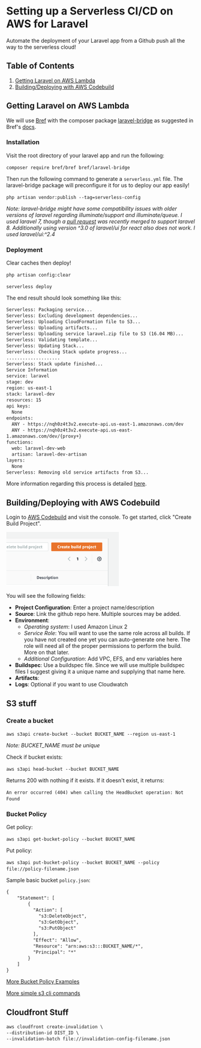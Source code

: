 # Setting up a Serverless CI/CD on AWS for Laravel

Automate the deployment of your Laravel app from a Github push all the way to the serverless cloud!

## Table of Contents

1. [Getting Laravel on AWS Lambda](#part1)
2. [Building/Deploying with AWS Codebuild](#part2)

<div id='part1'/>

## Getting Laravel on AWS Lambda

We will use [Bref](https://bref.sh/) with the composer package [laravel-bridge](https://github.com/brefphp/laravel-bridge) as suggested in Bref's [docs](https://bref.sh/docs/frameworks/laravel.html).

### Installation

Visit the root directory of your laravel app and run the following:

`composer require bref/bref bref/laravel-bridge`

Then run the following command to generate a `serverless.yml` file. The laravel-bridge package will preconfigure it for us to deploy our app easily!

`php artisan vendor:publish --tag=serverless-config`

*Note: laravel-bridge might have some compatibility issues with older versions of laravel regarding illuminate/support and illuminate/queue. I used laravel 7, though a [pull request](https://github.com/brefphp/laravel-bridge/pull/13) was recently merged to support laravel 8. Additionally using version ^3.0 of laravel/ui for react also does not work. I used laravel/ui:^2.4*

### Deployment

Clear caches then deploy!

`php artisan config:clear`

`serverless deploy`

The end result should look something like this:

```
Serverless: Packaging service...
Serverless: Excluding development dependencies...
Serverless: Uploading CloudFormation file to S3...
Serverless: Uploading artifacts...
Serverless: Uploading service laravel.zip file to S3 (16.04 MB)...
Serverless: Validating template...
Serverless: Updating Stack...
Serverless: Checking Stack update progress...
....................
Serverless: Stack update finished...
Service Information
service: laravel
stage: dev
region: us-east-1
stack: laravel-dev
resources: 15
api keys:
  None
endpoints:
  ANY - https://nqh0z4t3v2.execute-api.us-east-1.amazonaws.com/dev
  ANY - https://nqh0z4t3v2.execute-api.us-east-1.amazonaws.com/dev/{proxy+}
functions:
  web: laravel-dev-web
  artisan: laravel-dev-artisan
layers:
  None
Serverless: Removing old service artifacts from S3...
```

More information regarding this process is detailed [here](https://bref.sh/docs/frameworks/laravel.html).

<div id='part2'/>

## Building/Deploying with AWS Codebuild

Login to [AWS Codebuild](https://aws.amazon.com/codebuild/) and visit the console. To get started, click "Create Build Project".

<img src="tims_screenshots/1.png" width="300">

You will see the following fields:

- **Project Configuration**: Enter a project name/description
- **Source**: Link the github repo here. Multiple sources may be added.
- **Environment**:
    - *Operating system*: I used Amazon Linux 2
    - *Service Role*: You will want to use the same role across all builds. If you have not created one yet you can auto-generate one here. The role will need all of the proper permissions to perform the build. More on that later.
    - *Additional Configuration*: Add VPC, EFS, and env variables here
- **Buildspec**: Use a buildspec file. Since we will use multiple buildspec files I suggest giving it a unique name and supplying that name here.
- **Artifacts**: 
- **Logs**: Optional if you want to use Cloudwatch

## S3 stuff

### Create a bucket

`aws s3api create-bucket --bucket BUCKET_NAME --region us-east-1`

*Note: BUCKET_NAME must be unique*

Check if bucket exists:

`aws s3api head-bucket --bucket BUCKET_NAME`

Returns 200 with nothing if it exists. If it doesn't exist, it returns:

```An error occurred (404) when calling the HeadBucket operation: Not Found```

### Bucket Policy

Get policy:

`aws s3api get-bucket-policy --bucket BUCKET_NAME`

Put policy:

`aws s3api put-bucket-policy --bucket BUCKET_NAME --policy file://policy-filename.json`

Sample basic bucket `policy.json`:

```
{
    "Statement": [
        {
          "Action": [
            "s3:DeleteObject",
            "s3:GetObject",
            "s3:PutObject"
          ],
          "Effect": "Allow",
          "Resource": "arn:aws:s3:::BUCKET_NAME/*",
          "Principal": "*"
        }
    ]
}
```

[More Bucket Policy Examples](https://docs.aws.amazon.com/AmazonS3/latest/dev/example-bucket-policies.html)

[More simple s3 cli commands](https://docs.aws.amazon.com/cli/latest/userguide/cli-services-s3-commands.html)

## Cloudfront Stuff

```
aws cloudfront create-invalidation \
--distribution-id DIST_ID \
--invalidation-batch file://invalidation-config-filename.json
```
